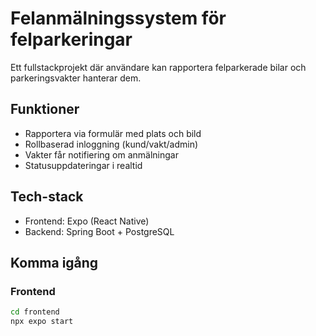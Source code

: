 # Felanmälningssystem för felparkeringar

Ett fullstackprojekt där användare kan rapportera felparkerade bilar och parkeringsvakter hanterar dem.

## Funktioner
- Rapportera via formulär med plats och bild
- Rollbaserad inloggning (kund/vakt/admin)
- Vakter får notifiering om anmälningar
- Statusuppdateringar i realtid

## Tech-stack
- Frontend: Expo (React Native)
- Backend: Spring Boot + PostgreSQL

## Komma igång

### Frontend
```bash
cd frontend
npx expo start
```

